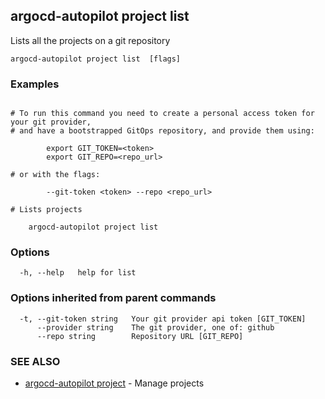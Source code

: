 ## argocd-autopilot project list

Lists all the projects on a git repository

```
argocd-autopilot project list  [flags]
```

### Examples

```

# To run this command you need to create a personal access token for your git provider,
# and have a bootstrapped GitOps repository, and provide them using:

        export GIT_TOKEN=<token>
        export GIT_REPO=<repo_url>

# or with the flags:

        --git-token <token> --repo <repo_url>

# Lists projects

    argocd-autopilot project list

```

### Options

```
  -h, --help   help for list
```

### Options inherited from parent commands

```
  -t, --git-token string   Your git provider api token [GIT_TOKEN]
      --provider string    The git provider, one of: github
      --repo string        Repository URL [GIT_REPO]
```

### SEE ALSO

* [argocd-autopilot project](argocd-autopilot_project.md)	 - Manage projects

